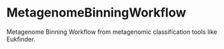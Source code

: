 # MetagenomeBinningWorkflow
Metagenome Binning Workflow from metagenomic classification tools like Eukfinder.
